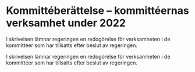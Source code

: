 # Kommittéberättelse – kommittéernas verksamhet under 2022

I skrivelsen lämnar regeringen en redogörelse för verksamheten i de kommittéer som har tillsatts efter beslut av regeringen.

I skrivelsen lämnar regeringen en redogörelse för verksamheten i de kommittéer som har tillsatts efter beslut av regeringen.
